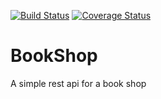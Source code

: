 [![Build Status](https://travis-ci.org/lucamartellucci/bookshop-backend.svg?branch=master)](https://travis-ci.org/lucamartellucci/bookshop-backend)
[![Coverage Status](https://coveralls.io/repos/lucamartellucci/bookshop-backend/badge.svg?branch=master&service=github)](https://coveralls.io/github/lucamartellucci/bookshop-backend?branch=master)


BookShop
=============

A simple rest api for a book shop
